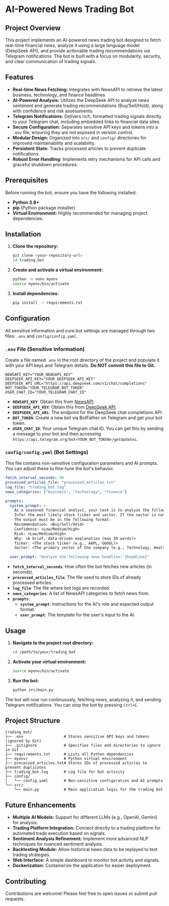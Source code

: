 # AI-Powered News Trading Bot

## Project Overview

This project implements an AI-powered news trading bot designed to fetch real-time financial news, analyze it using a large language model (DeepSeek API), and provide actionable trading recommendations via Telegram notifications. The bot is built with a focus on modularity, security, and clear communication of trading signals.

## Features

*   **Real-time News Fetching:** Integrates with NewsAPI to retrieve the latest business, technology, and finance headlines.
*   **AI-Powered Analysis:** Utilizes the DeepSeek API to analyze news sentiment and generate trading recommendations (Buy/Sell/Hold), along with confidence and risk assessments.
*   **Telegram Notifications:** Delivers rich, formatted trading signals directly to your Telegram chat, including embedded links to financial data sites.
*   **Secure Configuration:** Separates sensitive API keys and tokens into a `.env` file, ensuring they are not exposed in version control.
*   **Modular Design:** Organized into `src/` and `config/` directories for improved maintainability and scalability.
*   **Persistent State:** Tracks processed articles to prevent duplicate notifications.
*   **Robust Error Handling:** Implements retry mechanisms for API calls and graceful shutdown procedures.

## Prerequisites

Before running the bot, ensure you have the following installed:

*   **Python 3.8+**
*   **pip** (Python package installer)
*   **Virtual Environment:** Highly recommended for managing project dependencies.

## Installation

1.  **Clone the repository:**
    ```bash
    git clone <your-repository-url>
    cd trading_bot
    ```

2.  **Create and activate a virtual environment:**
    ```bash
    python -m venv myenv
    source myenv/bin/activate
    ```

3.  **Install dependencies:**
    ```bash
    pip install -r requirements.txt
    ```

## Configuration

All sensitive information and core bot settings are managed through two files: `.env` and `config/config.yaml`.

### `.env` File (Sensitive Information)

Create a file named `.env` in the root directory of the project and populate it with your API keys and Telegram details. **Do NOT commit this file to Git.**

```dotenv
NEWSAPI_KEY="YOUR_NEWSAPI_KEY"
DEEPSEEK_API_KEY="YOUR_DEEPSEEK_API_KEY"
DEEPSEEK_API_URL="https://api.deepseek.com/v1/chat/completions"
BOT_TOKEN="YOUR_TELEGRAM_BOT_TOKEN"
USER_CHAT_ID="YOUR_TELEGRAM_CHAT_ID"
```

*   **`NEWSAPI_KEY`**: Obtain this from [NewsAPI](https://newsapi.org/).
*   **`DEEPSEEK_API_KEY`**: Obtain this from [DeepSeek API](https://platform.deepseek.com/).
*   **`DEEPSEEK_API_URL`**: The endpoint for the DeepSeek chat completions API.
*   **`BOT_TOKEN`**: Create a new bot via BotFather on Telegram and get your bot token.
*   **`USER_CHAT_ID`**: Your unique Telegram chat ID. You can get this by sending a message to your bot and then accessing `https://api.telegram.org/bot<YOUR_BOT_TOKEN>/getUpdates`.

### `config/config.yaml` (Bot Settings)

This file contains non-sensitive configuration parameters and AI prompts. You can adjust these to fine-tune the bot's behavior.

```yaml
fetch_interval_seconds: 60
processed_articles_file: "processed_articles.txt"
log_file: "trading_bot.log"
news_categories: ["business", "technology", "finance"]

prompts:
  system_prompt: >
    As a seasoned financial analyst, your task is to analyze the following news headline and provide a comprehensive, actionable trading recommendation.
    Infer the most likely stock ticker and sector. If the sector is not immediately obvious, use your best judgment to assign one.
    The output must be in the following format:
    Recommendation: <Buy/Sell/Hold>
    Confidence: <Low/Medium/High>
    Risk: <Low/Medium/High>
    Why: <A brief, data-driven explanation (max 30 words)>
    Ticker: <The stock ticker (e.g., AAPL, GOOGL)>
    Sector: <The primary sector of the company (e.g., Technology, Healthcare)>

  user_prompt: "Analyze the following news headline: {headline}"
```

*   **`fetch_interval_seconds`**: How often the bot fetches new articles (in seconds).
*   **`processed_articles_file`**: The file used to store IDs of already processed articles.
*   **`log_file`**: The file where bot logs are recorded.
*   **`news_categories`**: A list of NewsAPI categories to fetch news from.
*   **`prompts`**:
    *   **`system_prompt`**: Instructions for the AI's role and expected output format.
    *   **`user_prompt`**: The template for the user's input to the AI.

## Usage

1.  **Navigate to the project root directory:**
    ```bash
    cd /path/to/your/trading_bot
    ```

2.  **Activate your virtual environment:**
    ```bash
    source myenv/bin/activate
    ```

3.  **Run the bot:**
    ```bash
    python src/main.py
    ```

The bot will now run continuously, fetching news, analyzing it, and sending Telegram notifications. You can stop the bot by pressing `Ctrl+C`.

## Project Structure

```
trading_bot/
├── .env                  # Stores sensitive API keys and tokens (ignored by Git)
├── .gitignore            # Specifies files and directories to ignore in Git
├── requirements.txt      # Lists all Python dependencies
├── myenv/                # Python virtual environment
├── processed_articles.txt# Stores IDs of processed articles to prevent duplicates
├── trading_bot.log       # Log file for bot activity
├── config/
│   └── config.yaml       # Non-sensitive configuration and AI prompts
└── src/
    └── main.py           # Main application logic for the trading bot
```

## Future Enhancements

*   **Multiple AI Models:** Support for different LLMs (e.g., OpenAI, Gemini) for analysis.
*   **Trading Platform Integration:** Connect directly to a trading platform for automated trade execution based on signals.
*   **Sentiment Analysis Refinement:** Implement more advanced NLP techniques for nuanced sentiment analysis.
*   **Backtesting Module:** Allow historical news data to be replayed to test trading strategies.
*   **Web Interface:** A simple dashboard to monitor bot activity and signals.
*   **Dockerization:** Containerize the application for easier deployment.

## Contributing

Contributions are welcome! Please feel free to open issues or submit pull requests.


